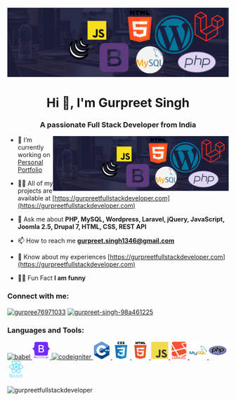 ![logo](https://github.com/gurpreetfullstackdeveloper/gurpreetfullstackdeveloper/blob/main/header10.png)
<h1 align="center">Hi 👋, I'm Gurpreet Singh</h1>
<h3 align="center">A passionate Full Stack Developer from India</h3>

<img align="right" alt="coding" width="400" src="https://github.com/gurpreetfullstackdeveloper/gurpreetfullstackdeveloper/blob/main/header10.png">

- 🔭 I’m currently working on [Personal Portfolio](https://gurpreetfullstackdeveloper.com)

- 👨‍💻 All of my projects are available at [https://gurpreetfullstackdeveloper.com](https://gurpreetfullstackdeveloper.com)

- 💬 Ask me about **PHP, MySQL, Wordpress, Laravel, jQuery, JavaScript, Joomla 2.5, Drupal 7, HTML, CSS, REST API**

- 📫 How to reach me **gurpreet.singh1346@gmail.com**

- 📄 Know about my experiences [https://gurpreetfullstackdeveloper.com](https://gurpreetfullstackdeveloper.com)

- 👨‍💻 Fun Fact **I am funny**

<h3 align="left">Connect with me:</h3>
<p align="left">
<a href="https://x.com/gurpree76971033" target="blank"><img align="center" src="https://raw.githubusercontent.com/rahuldkjain/github-profile-readme-generator/master/src/images/icons/Social/twitter.svg" alt="gurpree76971033" height="30" width="40" /></a>
<a href="https://linkedin.com/in/gurpreet-singh-98a461225" target="blank"><img align="center" src="https://raw.githubusercontent.com/rahuldkjain/github-profile-readme-generator/master/src/images/icons/Social/linked-in-alt.svg" alt="gurpreet-singh-98a461225" height="30" width="40" /></a>
</p>

<h3 align="left">Languages and Tools:</h3>
<p align="left"> <a href="https://babeljs.io/" target="_blank" rel="noreferrer"> <img src="https://www.vectorlogo.zone/logos/babeljs/babeljs-icon.svg" alt="babel" width="40" height="40"/> </a> <a href="https://getbootstrap.com" target="_blank" rel="noreferrer"> <img src="https://raw.githubusercontent.com/devicons/devicon/master/icons/bootstrap/bootstrap-plain-wordmark.svg" alt="bootstrap" width="40" height="40"/> </a> <a href="https://codeigniter.com" target="_blank" rel="noreferrer"> <img src="https://cdn.worldvectorlogo.com/logos/codeigniter.svg" alt="codeigniter" width="40" height="40"/> </a> <a href="https://www.w3schools.com/cpp/" target="_blank" rel="noreferrer"> <img src="https://raw.githubusercontent.com/devicons/devicon/master/icons/cplusplus/cplusplus-original.svg" alt="cplusplus" width="40" height="40"/> </a> <a href="https://www.w3schools.com/css/" target="_blank" rel="noreferrer"> <img src="https://raw.githubusercontent.com/devicons/devicon/master/icons/css3/css3-original-wordmark.svg" alt="css3" width="40" height="40"/> </a> <a href="https://www.w3.org/html/" target="_blank" rel="noreferrer"> <img src="https://raw.githubusercontent.com/devicons/devicon/master/icons/html5/html5-original-wordmark.svg" alt="html5" width="40" height="40"/> </a> <a href="https://developer.mozilla.org/en-US/docs/Web/JavaScript" target="_blank" rel="noreferrer"> <img src="https://raw.githubusercontent.com/devicons/devicon/master/icons/javascript/javascript-original.svg" alt="javascript" width="40" height="40"/> </a> <a href="https://laravel.com/" target="_blank" rel="noreferrer"> <img src="https://raw.githubusercontent.com/devicons/devicon/master/icons/laravel/laravel-plain-wordmark.svg" alt="laravel" width="40" height="40"/> </a> <a href="https://www.mysql.com/" target="_blank" rel="noreferrer"> <img src="https://raw.githubusercontent.com/devicons/devicon/master/icons/mysql/mysql-original-wordmark.svg" alt="mysql" width="40" height="40"/> </a> <a href="https://www.php.net" target="_blank" rel="noreferrer"> <img src="https://raw.githubusercontent.com/devicons/devicon/master/icons/php/php-original.svg" alt="php" width="40" height="40"/> </a> <a href="https://reactjs.org/" target="_blank" rel="noreferrer"> <img src="https://raw.githubusercontent.com/devicons/devicon/master/icons/react/react-original-wordmark.svg" alt="react" width="40" height="40"/> </a> </p>

<p><img align="center" src="https://github-readme-stats.vercel.app/api/top-langs?username=gurpreetfullstackdeveloper&show_icons=true&locale=en&layout=compact" alt="gurpreetfullstackdeveloper" /></p>
